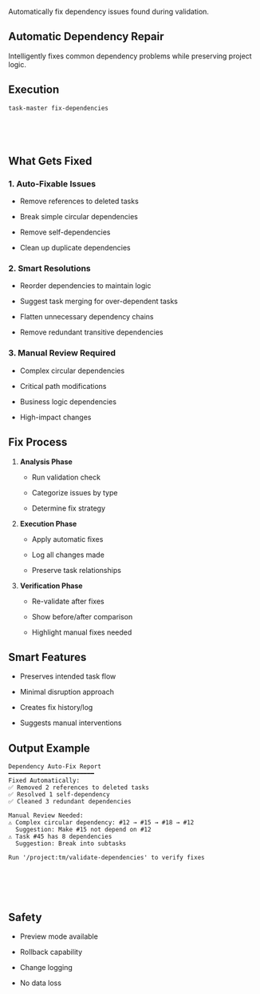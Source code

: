 Automatically fix dependency issues found during validation.

## Automatic Dependency Repair

Intelligently fixes common dependency problems while preserving project logic.

## Execution




```bash
task-master fix-dependencies






```



## What Gets Fixed



### 1. **Auto-Fixable Issues**


- Remove references to deleted tasks


- Break simple circular dependencies


- Remove self-dependencies


- Clean up duplicate dependencies

### 2. **Smart Resolutions**


- Reorder dependencies to maintain logic


- Suggest task merging for over-dependent tasks


- Flatten unnecessary dependency chains


- Remove redundant transitive dependencies

### 3. **Manual Review Required**


- Complex circular dependencies


- Critical path modifications


- Business logic dependencies


- High-impact changes



## Fix Process



1. **Analysis Phase**


   - Run validation check


   - Categorize issues by type


   - Determine fix strategy



2. **Execution Phase**


   - Apply automatic fixes


   - Log all changes made


   - Preserve task relationships



3. **Verification Phase**


   - Re-validate after fixes


   - Show before/after comparison


   - Highlight manual fixes needed



## Smart Features



- Preserves intended task flow


- Minimal disruption approach


- Creates fix history/log


- Suggests manual interventions



## Output Example







```
Dependency Auto-Fix Report
━━━━━━━━━━━━━━━━━━━━━━━━
Fixed Automatically:
✅ Removed 2 references to deleted tasks
✅ Resolved 1 self-dependency
✅ Cleaned 3 redundant dependencies

Manual Review Needed:
⚠️ Complex circular dependency: #12 → #15 → #18 → #12
  Suggestion: Make #15 not depend on #12
⚠️ Task #45 has 8 dependencies
  Suggestion: Break into subtasks

Run '/project:tm/validate-dependencies' to verify fixes






```



## Safety



- Preview mode available


- Rollback capability


- Change logging


- No data loss